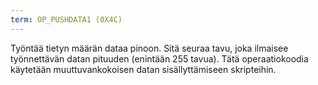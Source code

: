 ```yaml
---
term: OP_PUSHDATA1 (0X4C)
---
```


Työntää tietyn määrän dataa pinoon. Sitä seuraa tavu, joka ilmaisee työnnettävän datan pituuden (enintään 255 tavua). Tätä operaatiokoodia käytetään muuttuvankokoisen datan sisällyttämiseen skripteihin.